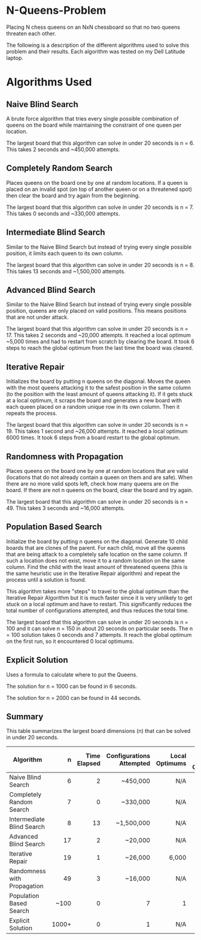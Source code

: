 # N-Queens-Problem
Placing N chess queens on an NxN chessboard so that no two queens threaten each other.

The following is a description of the different algorithms used to solve this problem and their results. Each algorithm was tested on my Dell Latitude laptop.

# Algorithms Used

## Naive Blind Search
A brute force algorithm that tries every single possible combination of queens on the board while maintaining the constraint of one queen per location.

The largest board that this algorithm can solve in under 20 seconds is n = 6. This takes 2 seconds and ~450,000 attempts.

## Completely Random Search
Places queens on the board one by one at random locations. If a queen is placed on an invalid spot (on top of another queen or on a threatened spot) then clear the board and try again from the beginning. 

The largest board that this algorithm can solve in under 20 seconds is n = 7. This takes 0 seconds and ~330,000 attempts.

## Intermediate Blind Search
Similar to the Naive Blind Search but instead of trying every single possible position, it limits each queen to its own column.

The largest board that this algorithm can solve in under 20 seconds is n = 8. This takes 13 seconds and ~1,500,000 attempts.

## Advanced Blind Search
Similar to the Naive Blind Search but instead of trying every single possible position, queens are only placed on valid positions. This means positions that are not under attack.

The largest board that this algorithm can solve in under 20 seconds is n = 17. This takes 2 seconds and ~20,000 attempts. It reached a local optimum ~5,000 times and had to restart from scratch by clearing the board. It took 6 steps to reach the global optimum from the last time the board was cleared.

## Iterative Repair
Initializes the board by putting n queens on the diagonal. Moves the queen with the most queens attacking it to the safest position in the same column (to the position with the least amount of queens attacking it). If it gets stuck at a local optimum, it scraps the board and generates a new board with each queen placed on a random unique row in its own column. Then it repeats the process.

The largest board that this algorithm can solve in under 20 seconds is n = 19. This takes 1 second and ~26,000 attempts. It reached a local optimum 6000 times. It took 6 steps from a board restart to the global optimum.

## Randomness with Propagation
Places queens on the board one by one at random locations that are valid (locations that do not already contain a queen on them and are safe). When there are no more valid spots left, check how many queens are on the board. If there are not n queens on the board, clear the board and try again.

The largest board that this algorithm can solve in under 20 seconds is n = 49. This takes 3 seconds and ~16,000 attempts.

## Population Based Search
Initialize the board by putting n queens on the diagonal. Generate 10 child boards that are clones of the parent. For each child, move all the queens that are being attack to a completely safe location on the same column. If such a location does not exist, move it to a random location on the same column. Find the child with the least amount of threatened queens (this is the same heuristic use in the Iterative Repair algorithm) and repeat the process until a solution is found.

This algorithm takes more "steps" to travel to the global optimum than the Iterative Repair Algorithm but it is much faster since it is very unlikely to get stuck on a local optimum and have to restart. This significantly reduces the total number of configurations attempted, and thus reduces the total time.

The largest board that this algorithm can solve in under 20 seconds is n = 100 and it can solve n = 150 in about 20 seconds on particular seeds. The n = 100 solution takes 0 seconds and 7 attempts. It reach the global optimum on the first run, so it encountered 0 local optimums.

## Explicit Solution
Uses a formula to calculate where to put the Queens.

The solution for n = 1000 can be found in 6 seconds.

The solution for n = 2000 can be found in 44 seconds.

## Summary

This table summarizes the largest board dimensions (n) that can be solved in under 20 seconds.

| Algorithm                   |   n   | Time Elapsed | Configurations Attempted | Local Optimums | Steps to Global Optimum |
| --------------------------- |------:|-------------:|-------------------------:|---------------:|------------------------:|
| Naive Blind Search          |     6 |            2 |                 ~450,000 |            N/A |                     N/A |
| Completely Random Search    |     7 |            0 |                 ~330,000 |            N/A |                     N/A |
| Intermediate Blind Search   |     8 |           13 |               ~1,500,000 |            N/A |                     N/A |
| Advanced Blind Search       |    17 |            2 |                  ~20,000 |            N/A |                     N/A |
| Iterative Repair            |    19 |            1 |                  ~26,000 |          6,000 |                       6 |
| Randomness with Propagation |    49 |            3 |                  ~16,000 |            N/A |                     N/A |
| Population Based Search     |  ~100 |            0 |                        7 |              1 |                       7 |
| Explicit Solution           | 1000+ |            0 |                        1 |            N/A |                     N/A |
